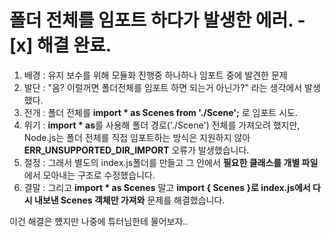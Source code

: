 # 폴더 전체를 임포트 하다가 발생한 에러. - [x] 해결 완료.
1. 배경 : 유지 보수를 위해 모듈화 진행중 하나하나 임포트 중에 발견한 문제 
2. 발단 : "음? 이럴꺼면 폴더전체를 임포트 하면 되는거 아닌가?" 라는 생각에서 발생했다.
3. 전개 : 폴더 전체를 **import * as Scenes from './Scene';** 로 임포트 시도.
4. 위기 : **import * as**를 사용해 폴더 경로('./Scene') 전체를 가져오려 했지만, Node.js는 폴더 전체를 직접 임포트하는 방식은 지원하지 않아 **ERR_UNSUPPORTED_DIR_IMPORT** 오류가 발생했습니다.
5. 절정 : 그래서 별도의 index.js폴더를 만들고 그 안에서 **필요한 클래스를 개별 파일**에서 모아내는 구조로 수정했습니다.
6. 결말 : 그리고 **import * as Scenes** 말고 **import { Scenes }로 index.js에서 다시 내보낸 Scenes 객체만 가져와** 문제를 해결했습니다.

이건 해결은 헀지만 나중에 튜터님한테 물어보자..

#

